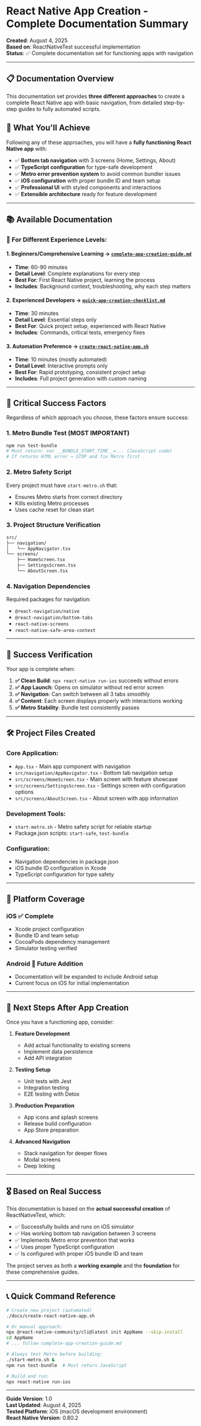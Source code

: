 # React Native App Creation - Complete Documentation Summary

**Created**: August 4, 2025  
**Based on**: ReactNativeTest successful implementation  
**Status**: ✅ Complete documentation set for functioning apps with navigation

---

## 📋 Documentation Overview

This documentation set provides **three different approaches** to create a complete React Native app with basic navigation, from detailed step-by-step guides to fully automated scripts.

## 🎯 What You'll Achieve

Following any of these approaches, you will have a **fully functioning React Native app** with:

- ✅ **Bottom tab navigation** with 3 screens (Home, Settings, About)
- ✅ **TypeScript configuration** for type-safe development  
- ✅ **Metro error prevention system** to avoid common bundler issues
- ✅ **iOS configuration** with proper bundle ID and team setup
- ✅ **Professional UI** with styled components and interactions
- ✅ **Extensible architecture** ready for feature development

---

## 📚 Available Documentation

### 🔧 For Different Experience Levels:

#### 1. **Beginners/Comprehensive Learning** → [`complete-app-creation-guide.md`](complete-app-creation-guide.md)
- **Time**: 60-90 minutes
- **Detail Level**: Complete explanations for every step  
- **Best For**: First React Native project, learning the process
- **Includes**: Background context, troubleshooting, why each step matters

#### 2. **Experienced Developers** → [`quick-app-creation-checklist.md`](quick-app-creation-checklist.md)  
- **Time**: 30 minutes
- **Detail Level**: Essential steps only
- **Best For**: Quick project setup, experienced with React Native
- **Includes**: Commands, critical tests, emergency fixes

#### 3. **Automation Preference** → [`create-react-native-app.sh`](create-react-native-app.sh)
- **Time**: 10 minutes (mostly automated)
- **Detail Level**: Interactive prompts only
- **Best For**: Rapid prototyping, consistent project setup
- **Includes**: Full project generation with custom naming

---

## 🚨 Critical Success Factors

Regardless of which approach you choose, these factors ensure success:

### 1. **Metro Bundle Test** (MOST IMPORTANT)
```bash
npm run test-bundle
# Must return: var __BUNDLE_START_TIME__=... (JavaScript code)
# If returns HTML error → STOP and fix Metro first
```

### 2. **Metro Safety Script**
Every project must have `start-metro.sh` that:
- Ensures Metro starts from correct directory
- Kills existing Metro processes
- Uses cache reset for clean start

### 3. **Project Structure Verification**
```bash
src/
├── navigation/
│   └── AppNavigator.tsx
└── screens/
    ├── HomeScreen.tsx
    ├── SettingsScreen.tsx
    └── AboutScreen.tsx
```

### 4. **Navigation Dependencies**
Required packages for navigation:
- `@react-navigation/native`
- `@react-navigation/bottom-tabs`  
- `react-native-screens`
- `react-native-safe-area-context`

---

## 🎯 Success Verification

Your app is complete when:

1. **✅ Clean Build**: `npx react-native run-ios` succeeds without errors
2. **✅ App Launch**: Opens on simulator without red error screen  
3. **✅ Navigation**: Can switch between all 3 tabs smoothly
4. **✅ Content**: Each screen displays properly with interactions working
5. **✅ Metro Stability**: Bundle test consistently passes

---

## 🛠️ Project Files Created

### Core Application:
- `App.tsx` - Main app component with navigation
- `src/navigation/AppNavigator.tsx` - Bottom tab navigation setup
- `src/screens/HomeScreen.tsx` - Main screen with feature showcase
- `src/screens/SettingsScreen.tsx` - Settings screen with configuration options  
- `src/screens/AboutScreen.tsx` - About screen with app information

### Development Tools:
- `start-metro.sh` - Metro safety script for reliable startup
- Package.json scripts: `start-safe`, `test-bundle`

### Configuration:
- Navigation dependencies in package.json
- iOS bundle ID configuration in Xcode
- TypeScript configuration for type safety

---

## 📱 Platform Coverage

### iOS ✅ Complete
- Xcode project configuration
- Bundle ID and team setup
- CocoaPods dependency management
- Simulator testing verified

### Android 🔄 Future Addition
- Documentation will be expanded to include Android setup
- Current focus on iOS for initial implementation

---

## 🚀 Next Steps After App Creation

Once you have a functioning app, consider:

1. **Feature Development**
   - Add actual functionality to existing screens
   - Implement data persistence
   - Add API integration

2. **Testing Setup**
   - Unit tests with Jest
   - Integration testing
   - E2E testing with Detox

3. **Production Preparation**
   - App icons and splash screens
   - Release build configuration
   - App Store preparation

4. **Advanced Navigation**
   - Stack navigation for deeper flows
   - Modal screens
   - Deep linking

---

## 🎖️ Based on Real Success

This documentation is based on the **actual successful creation** of ReactNativeTest, which:

- ✅ Successfully builds and runs on iOS simulator
- ✅ Has working bottom tab navigation between 3 screens
- ✅ Implements Metro error prevention that works
- ✅ Uses proper TypeScript configuration
- ✅ Is configured with proper iOS bundle ID and team

The project serves as both a **working example** and the **foundation** for these comprehensive guides.

---

## 📞 Quick Command Reference

```bash
# Create new project (automated)
./docs/create-react-native-app.sh

# Or manual approach:
npx @react-native-community/cli@latest init AppName --skip-install
cd AppName
# ... follow complete-app-creation-guide.md

# Always test Metro before building:
./start-metro.sh &
npm run test-bundle  # Must return JavaScript

# Build and run:
npx react-native run-ios
```

---

**Guide Version**: 1.0  
**Last Updated**: August 4, 2025  
**Tested Platform**: iOS (macOS development environment)  
**React Native Version**: 0.80.2
